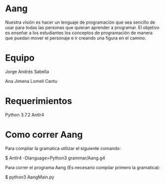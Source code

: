 # Aang
Nuestra visión es hacer un lenguaje de programación que sea sencillo de usar para todas las personas que quieran aprender a programar. El objetivo es enseñar a los estudiantes los conceptos de programación de manera que puedan mover el personaje e ir creando una figura en el camino. 

# Equipo 

  Jorge Andrés Sabella

  Ana Jimena Lomeli Cantu
  
# Requerimientos
  
  Python 3.7.2
  Antlr4
 
# Como correr Aang
Para compilar la gramatica utilizar el siguiente comando:

  $ Antlr4 -Dlanguage=Python3 grammar/Aang.g4
  
Para correr el programa Aang (Es necesario compilar primero la gramatica):

  $ python3 AangMain.py <file-name>
